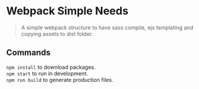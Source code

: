 # Webpack Simple Needs
> A simple webpack structure to have sass compile, ejs templating and copying assets to dist folder.

## Commands
`npm install` to download packages.  
`npm start` to run in development.  
`npm run build` to generate production files.  
